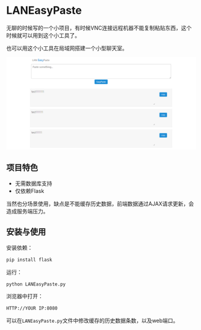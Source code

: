 #  LANEasyPaste

无聊的时候写的一个小项目，有时候VNC连接远程机器不能复制粘贴东西，这个时候就可以用到这个小工具了。

也可以用这个小工具在局域网搭建一个小型聊天室。

![UI](./static/demo.png)

## 项目特色 

- 无需数据库支持
- 仅依赖Flask

当然也分场景使用，缺点是不能缓存历史数据，前端数据通过AJAX请求更新，会造成服务端压力。

## 安装与使用

安装依赖：

```bash
pip install flask
```

运行：

```bash
python LANEasyPaste.py
```

浏览器中打开：

```bash
HTTP://YOUR IP:8080
```

可以在`LANEasyPaste.py`文件中修改缓存的历史数据条数，以及web端口。

